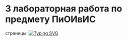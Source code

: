 # 3 лабораторная работа по предмету ПиОИвИС
страницы:
[![Typing SVG](https://readme-typing-svg.herokuapp.com?color#800080&lines=138+139+140)](https://git.io/typing-svg)
